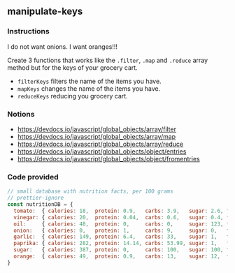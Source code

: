 ## manipulate-keys

### Instructions

I do not want onions. I want oranges!!!

Create 3 functions that works like the `.filter`, `.map` and `.reduce` array method but for the keys of your grocery cart.
- `filterKeys` filters the name of the items you have.
- `mapKeys` changes the name of the items you have.
- `reduceKeys` reducing you grocery cart.


### Notions

- https://devdocs.io/javascript/global_objects/array/filter
- https://devdocs.io/javascript/global_objects/array/map
- https://devdocs.io/javascript/global_objects/array/reduce
- https://devdocs.io/javascript/global_objects/object/entries
- https://devdocs.io/javascript/global_objects/object/fromentries


### Code provided
```js
// small database with nutrition facts, per 100 grams
// prettier-ignore
const nutritionDB = {
  tomato:  { calories: 18,  protein: 0.9,   carbs: 3.9,   sugar: 2.6, fiber: 1.2, fat: 0.2   },
  vinegar: { calories: 20,  protein: 0.04,  carbs: 0.6,   sugar: 0.4, fiber: 0,   fat: 0     },
  oil:     { calories: 48,  protein: 0,     carbs: 0,     sugar: 123, fiber: 0,   fat: 151   },
  onion:   { calories: 0,   protein: 1,     carbs: 9,     sugar: 0,   fiber: 0,   fat: 0     },
  garlic:  { calories: 149, protein: 6.4,   carbs: 33,    sugar: 1,   fiber: 2.1, fat: 0.5   },
  paprika: { calories: 282, protein: 14.14, carbs: 53.99, sugar: 1,   fiber: 0,   fat: 12.89 },
  sugar:   { calories: 387, protein: 0,     carbs: 100,   sugar: 100, fiber: 0,   fat: 0     },
  orange:  { calories: 49,  protein: 0.9,   carbs: 13,    sugar: 12,  fiber: 0.2, fat: 0.1   },
}
```
